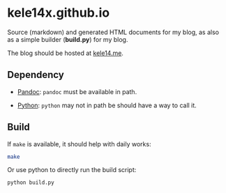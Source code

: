 # kele14x.github.io

Source (markdown) and generated HTML documents for my blog, as also as a simple builder (**build.py**) for my blog.

The blog should be hosted at [kele14.me](https://kele14.me).

## Dependency

* [Pandoc](https://pandoc.org/): `pandoc` must be available in path.

* [Python](https://www.python.org/): `python` may not in path be should have a way to call it.

## Build

If `make` is available, it should help with daily works:

```bash
make
```

Or use python to directly run the build script:

```bash
python build.py
```
